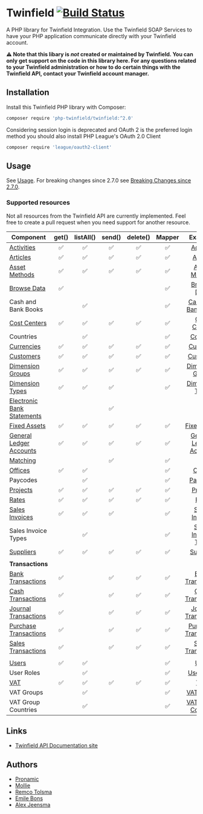 # Twinfield  [![Build Status](https://travis-ci.org/php-twinfield/twinfield.svg?branch=master)](http://travis-ci.org/php-twinfield/twinfield)
A PHP library for Twinfield Integration.
Use the Twinfield SOAP Services to have your PHP application communicate directly with your Twinfield account.

**:warning: Note that this libary is *not* created or maintained by Twinfield. You can only get support on the code in this library here. For any questions related to your Twinfield administration or how to do certain things with the Twinfield API, contact your Twinfield account manager.**

## Installation

Install this Twinfield PHP library with Composer:

```bash
composer require 'php-twinfield/twinfield:^2.0'
```

Considering session login is deprecated and OAuth 2 is the preferred login method you should also install PHP League's OAuth 2.0 Client

```bash
composer require 'league/oauth2-client'
```

## Usage

See [Usage](usage.md).
For breaking changes since 2.7.0 see [Breaking Changes since 2.7.0](breaking270.md).

### Supported resources

Not all resources from the Twinfield API are currently implemented. Feel free to create a pull request when you need
support for another resource.

| Component                                                                                                                         | get()              | listAll()          | send()             | delete()           |  Mapper            |  Example                                                 |
| ----------------------------------------------------------------------------------------------------------------------------------| :----------------: | :----------------: | :----------------: | :----------------: | :----------------: | :----------------:                                       |
| [Activities](https://c3.twinfield.com/webservices/documentation/#/ApiReference/Masters/Activities)                                | :white_check_mark: | :white_check_mark: | :white_check_mark: | :white_check_mark: | :white_check_mark: | [Activity](examples/Activity.php)                        |
| [Articles](https://c3.twinfield.com/webservices/documentation/#/ApiReference/Masters/Articles)                                    | :white_check_mark: | :white_check_mark: | :white_check_mark: | :white_check_mark: | :white_check_mark: | [Article](examples/Article.php)                          |
| [Asset Methods](https://c3.twinfield.com/webservices/documentation/#/ApiReference/Masters/AssetMethods)                           | :white_check_mark: | :white_check_mark: | :white_check_mark: | :white_check_mark: | :white_check_mark: | [Asset Method](examples/AssetMethod.php)                 |
| [Browse Data](https://c3.twinfield.com/webservices/documentation/#/ApiReference/Request/BrowseData)                               | :white_check_mark: |                    |                    |                    | :white_check_mark: | [Browse Data](examples/BrowseData.php)                   |
| Cash and Bank Books                                                                                                               |                    | :white_check_mark: |                    |                    | :white_check_mark: | [Cash and Bank Book](examples/CashBankBook.php)          |
| [Cost Centers](https://c3.twinfield.com/webservices/documentation/#/ApiReference/Masters/CostCenters)                             | :white_check_mark: | :white_check_mark: | :white_check_mark: | :white_check_mark: | :white_check_mark: | [Cost Center](examples/CostCenter.php)                   |
| Countries                                                                                                                         |                    | :white_check_mark: |                    |                    | :white_check_mark: | [Country](examples/Country.php)                          |
| [Currencies](https://c3.twinfield.com/webservices/documentation/#/ApiReference/Masters/Currencies)                                | :white_check_mark: | :white_check_mark: | :white_check_mark: | :white_check_mark: | :white_check_mark: | [Currency](examples/Currency.php)                        |
| [Customers](https://c3.twinfield.com/webservices/documentation/#/ApiReference/Masters/Customers)                                  | :white_check_mark: | :white_check_mark: | :white_check_mark: | :white_check_mark: | :white_check_mark: | [Customer](examples/Customer.php)                        |
| [Dimension Groups](https://c3.twinfield.com/webservices/documentation/#/ApiReference/Masters/DimensionGroups)                     | :white_check_mark: | :white_check_mark: | :white_check_mark: | :white_check_mark: | :white_check_mark: | [Dimension Group](examples/DimensionGroup.php)           |
| [Dimension Types](https://c3.twinfield.com/webservices/documentation/#/ApiReference/Masters/DimensionTypes)                       | :white_check_mark: | :white_check_mark: | :white_check_mark: |                    | :white_check_mark: | [Dimension Type](examples/DimensionType.php)             |
| [Electronic Bank Statements](https://c3.twinfield.com/webservices/documentation/#/ApiReference/Transactions/BankStatements)       |                    |                    | :white_check_mark: |                    |                    |                                                          |
| [Fixed Assets](https://c3.twinfield.com/webservices/documentation/#/ApiReference/Masters/FixedAssets)                             | :white_check_mark: | :white_check_mark: | :white_check_mark: | :white_check_mark: | :white_check_mark: | [Fixed Asset](examples/FixedAsset.php)                   |
| [General Ledger Accounts](https://c3.twinfield.com/webservices/documentation/#/ApiReference/Masters/BalanceSheets)                | :white_check_mark: | :white_check_mark: | :white_check_mark: | :white_check_mark: | :white_check_mark: | [General Ledger Account](examples/GeneralLedger.php)     |
| [Matching](https://c3.twinfield.com/webservices/documentation/#/ApiReference/Miscellaneous/Matching)                              |                    |                    | :white_check_mark: |                    | :white_check_mark: |                                                          |
| [Offices](https://c3.twinfield.com/webservices/documentation/#/ApiReference/Masters/Offices)                                      | :white_check_mark: | :white_check_mark: |                    |                    | :white_check_mark: | [Office](examples/Office.php)                            |
| Paycodes                                                                                                                          |                    | :white_check_mark: |                    |                    | :white_check_mark: | [Paycode](examples/PayCode.php)                          |
| [Projects](https://c3.twinfield.com/webservices/documentation/#/ApiReference/Masters/Projects)                                    | :white_check_mark: | :white_check_mark: | :white_check_mark: | :white_check_mark: | :white_check_mark: | [Project](examples/Project.php)                          |
| [Rates](https://c3.twinfield.com/webservices/documentation/#/ApiReference/Masters/Rates)                                          | :white_check_mark: | :white_check_mark: | :white_check_mark: | :white_check_mark: | :white_check_mark: | [Rate](examples/Rate.php)                                |
| [Sales Invoices](https://c3.twinfield.com/webservices/documentation/#/ApiReference/SalesInvoices)                                 | :white_check_mark: | :white_check_mark: | :white_check_mark: |                    | :white_check_mark: | [Sales Invoice](examples/Invoice.php)                    |
| Sales Invoice Types                                                                                                               |                    | :white_check_mark: |                    |                    | :white_check_mark: | [Sales Invoice Type](examples/InvoiceType.php)           |
| [Suppliers](https://c3.twinfield.com/webservices/documentation/#/ApiReference/Masters/Suppliers)                                  | :white_check_mark: | :white_check_mark: | :white_check_mark: | :white_check_mark: | :white_check_mark: | [Supplier](examples/Supplier.php)                        |
|                                                                                                                                   |                    |                    |                    |                    |                    |                                                          |
| <b>Transactions</b>                                                                                                               |                    |                    |                    |                    |                    |                                                          |
[Bank Transactions](https://c3.twinfield.com/webservices/documentation/#/ApiReference/Transactions/BankTransactions)                | :white_check_mark: |                    | :white_check_mark: | :white_check_mark: | :white_check_mark: | [Bank Transaction](examples/BankTransaction.php)         |
[Cash Transactions](https://c3.twinfield.com/webservices/documentation/#/ApiReference/Transactions/CashTransactions)                | :white_check_mark: |                    | :white_check_mark: | :white_check_mark: | :white_check_mark: | [Cash Transaction](examples/CashTransaction.php)         |
[Journal Transactions](https://c3.twinfield.com/webservices/documentation/#/ApiReference/Transactions/JournalTransactions)          | :white_check_mark: |                    | :white_check_mark: | :white_check_mark: | :white_check_mark: | [Journal Transaction](examples/JournalTransaction.php)   |
[Purchase Transactions](https://c3.twinfield.com/webservices/documentation/#/ApiReference/PurchaseTransactions)                     | :white_check_mark: |                    | :white_check_mark: | :white_check_mark: | :white_check_mark: | [Purchase Transaction](examples/PurchaseTransaction.php) |
[Sales Transactions](https://c3.twinfield.com/webservices/documentation/#/ApiReference/SalesTransactions)                            | :white_check_mark: |                    | :white_check_mark: | :white_check_mark: | :white_check_mark: | [Sales Transaction](examples/SalesTransaction.php)       |
|                                                                                                                                   |                    |                    |                    |                    |                    |                                                          |
| [Users](https://c3.twinfield.com/webservices/documentation/#/ApiReference/Masters/Users)                                          | :white_check_mark: | :white_check_mark: |                    |                    | :white_check_mark: | [User](examples/User.php)                                |
| User Roles                                                                                                                        |                    | :white_check_mark: |                    |                    | :white_check_mark: | [User Role](examples/UserRole.php)                       |
| [VAT](https://c3.twinfield.com/webservices/documentation/#/ApiReference/Masters/VAT)                                              | :white_check_mark: | :white_check_mark: | :white_check_mark: | :white_check_mark: | :white_check_mark: | [VAT](examples/VatCode.php)                              |
| VAT Groups                                                                                                                        |                    | :white_check_mark: |                    |                    | :white_check_mark: | [VAT Group](examples/VatGroup.php)                       |
| VAT Group Countries                                                                                                               |                    | :white_check_mark: |                    |                    | :white_check_mark: | [VAT Group Country](examples/VatGroupCountry.php)        |

## Links

* [Twinfield API Documentation site](https://c3.twinfield.com/webservices/documentation/)


## Authors

* [Pronamic](https://www.pronamic.nl/)
* [Mollie](https://www.mollie.com/)
* [Remco Tolsma](https://www.remcotolsma.nl/)
* [Emile Bons](http://www.emilebons.nl/)
* [Alex Jeensma](http://vontis.nl/)

